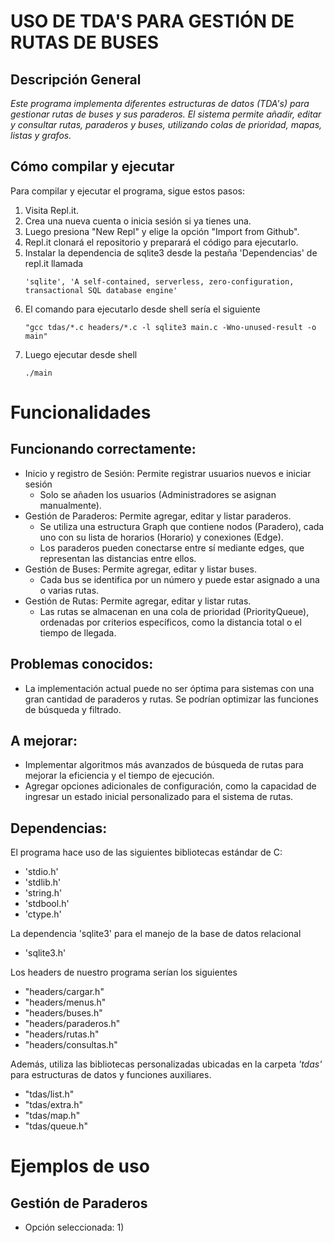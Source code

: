 # USO DE TDA'S PARA GESTIÓN DE RUTAS DE BUSES
## Descripción General
_Este programa implementa diferentes estructuras de datos (TDA's) para gestionar rutas de buses y sus paraderos. El sistema permite añadir, editar y consultar rutas, paraderos y buses, utilizando colas de prioridad, mapas, listas y grafos._

## Cómo compilar y ejecutar
Para compilar y ejecutar el programa, sigue estos pasos:
1. Visita Repl.it.
2. Crea una nueva cuenta o inicia sesión si ya tienes una.
3. Luego presiona "New Repl" y elige la opción "Import from Github".
4. Repl.it clonará el repositorio y preparará el código para ejecutarlo.
5. Instalar la dependencia de sqlite3 desde la pestaña 'Dependencias' de repl.it llamada
   ````
   'sqlite', 'A self-contained, serverless, zero-configuration, transactional SQL database engine'
   ````
7. El comando para ejecutarlo desde shell sería el siguiente
   ````
   "gcc tdas/*.c headers/*.c -l sqlite3 main.c -Wno-unused-result -o main"
   ````
8. Luego ejecutar desde shell
   ````
   ./main
   ````

# Funcionalidades
## Funcionando correctamente:
- Inicio y registro de Sesión: Permite registrar usuarios nuevos e iniciar sesión
  - Solo se añaden los usuarios (Administradores se asignan manualmente).
- Gestión de Paraderos: Permite agregar, editar y listar paraderos.
  - Se utiliza una estructura Graph que contiene nodos (Paradero), cada uno con su lista de horarios (Horario) y conexiones (Edge).
  - Los paraderos pueden conectarse entre sí mediante edges, que representan las distancias entre ellos.
- Gestión de Buses: Permite agregar, editar y listar buses.
  - Cada bus se identifica por un número y puede estar asignado a una o varias rutas.
- Gestión de Rutas: Permite agregar, editar y listar rutas.
  - Las rutas se almacenan en una cola de prioridad (PriorityQueue), ordenadas por criterios específicos, como la distancia total o el tiempo de llegada.

## Problemas conocidos:
- La implementación actual puede no ser óptima para sistemas con una gran cantidad de paraderos y rutas. Se podrían optimizar las funciones de búsqueda y filtrado.

## A mejorar:
- Implementar algoritmos más avanzados de búsqueda de rutas para mejorar la eficiencia y el tiempo de ejecución.
- Agregar opciones adicionales de configuración, como la capacidad de ingresar un estado inicial personalizado para el sistema de rutas.

## Dependencias:
El programa hace uso de las siguientes bibliotecas estándar de C:
- 'stdio.h'
- 'stdlib.h'
- 'string.h'
- 'stdbool.h'
- 'ctype.h'

La dependencia 'sqlite3' para el manejo de la base de datos relacional
- 'sqlite3.h'

Los headers de nuestro programa serían los siguientes
- "headers/cargar.h"
- "headers/menus.h" 
- "headers/buses.h"
- "headers/paraderos.h"
- "headers/rutas.h"
- "headers/consultas.h"
  
Además, utiliza las bibliotecas personalizadas ubicadas en la carpeta _'tdas'_ para estructuras de datos y funciones auxiliares.
- "tdas/list.h"
- "tdas/extra.h"
- "tdas/map.h"
- "tdas/queue.h"

# Ejemplos de uso

## Gestión de Paraderos
- Opción seleccionada: 1) 

```` c
````